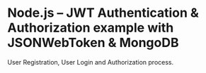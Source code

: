 # Node.js – JWT Authentication & Authorization example with JSONWebToken & MongoDB

User Registration, User Login and Authorization process.
